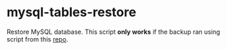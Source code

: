 # mysql-tables-restore
Restore MySQL database. This script **only works** if the backup ran using script from this [repo](https://github.com/dhewana/mysql-tables-dump).
